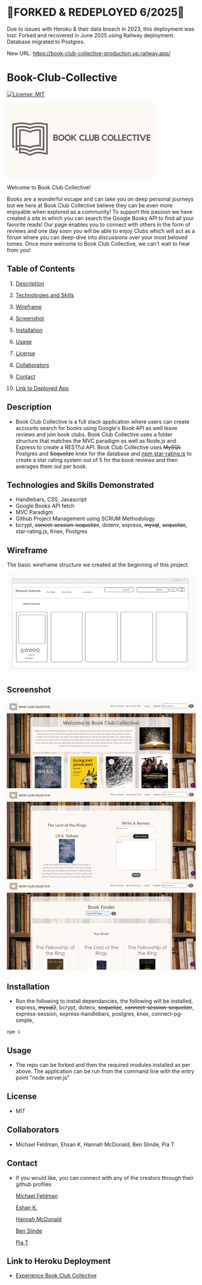 # 🚧FORKED & REDEPLOYED 6/2025🚧

Due to issues with Heroku & their data breach in 2023, this deployment was lost. Forked and recovered in June 2025 using Railway deployment. Database migrated to Postgres.

New URL: https://book-club-collective-production.up.railway.app/


# Book-Club-Collective

[![License: MIT](https://img.shields.io/badge/License-MIT-yellow.svg)](https://opensource.org/licenses/MIT)

![logo](./public/images/logo2.png)

Welcome to Book Club Collective!

Books are a wonderful escape and can take you on deep personal journeys but we here at Book Club Collective believe they can be even more enjoyable when explored as a community! To support this passion we have created a site in which you can search the Google Books API to find all your favorite reads! Our page enables you to connect with others in the form of reviews and one day soon you will be able to enjoy Clubs which will act as a forum where you can deep-dive into discussions over your most beloved tomes. Once more welcome to Book Club Collective, we can't wait to hear from you!


## Table of Contents

1. [Description](#description)

1. [Technologies and Skills](#technologies)

1. [Wireframe](#wireframe)

1. [Screenshot](#screenshot)

1. [Installation](#installation)

1. [Usage](#usage)

1. [License](#license)

1. [Collaborators](#collaborators)

1. [Contact](#contact)

1. [Link to Deployed App](#sample)

## <a id="description"></a>Description

- Book Club Collective is a full stack application where users can create accounts search for books using Google's Book API as well leave reviews and join book clubs. Book Club Collective uses a folder structure that matches the MVC paradigm as well as Node.js and Express to create a RESTful API. Book Club Collective uses ~~MySQL~~ Postgres and ~~Sequelize~~ knex for the database and [npm star-rating.js](https://www.npmjs.com/package/star-rating.js) to create a star rating system out of 5 for the book reviews and then averages them out per book.

## <a id="technologies"></a>Technologies and Skills Demonstrated

* Handlebars, CSS, Javascript
* Google Books API fetch
* MVC Paradigm 
* Github Project Management using SCRUM Methodology
* bcrypt, ~~conect-session-sequelize~~, dotenv, express, ~~mysql~~, ~~sequelize~~, star-rating.js, Knex, Postgres

## <a id="wireframe"></a>Wireframe

The basic wireframe structure we created at the beginning of this project.

![Wireframe Home Page](./public/images/BCCWireframe.png)

## <a id="screenshot"></a>Screenshot

![Screenshot of App Homepage](/public/images/screenshothome.png)
![Screenshot of Write a Review Page](/public/images/screenshotreview.png)
![Screenshot of Search Results Page](/public/images/screenshotsearch.png)

## <a id="installation"></a>Installation

- Run the following to install dependancies, the following will be installed, express, ~~mysql2~~, bcrypt, dotenv, ~~sequelize~~, ~~connect-session-sequelize~~, express-session, express-handlebars, postgres, knex, connect-pg-simple,

```
npm i
```

## <a id="usage"></a>Usage

- The repo can be forked and then the required modules installed as per above. The application can be run from the command line with the entry point "node server.js"

## <a id="license"></a>License

- MIT

## <a id="collaborators"></a>Collaborators

- Michael Feldman, Ehsan K, Hannah McDonald, Ben Slinde, Pia T

## <a id="contact"></a>Contact

- If you would like, you can connect with any of the creators through their github profiles

  [Michael Feldman](https://github.com/micah41224)

  [Eshan K.](https://github.com/ekhosr)

  [Hannah McDonald](https://github.com/hannahnmcdonald)

  [Ben Slinde](https://github.com/stevenslade)

  [Pia T](https://github.com/ptriv1)

## <a id="sample"></a>Link to Heroku Deployment

- [Experience Book Club Collective](https://intense-tor-64466.herokuapp.com/)
